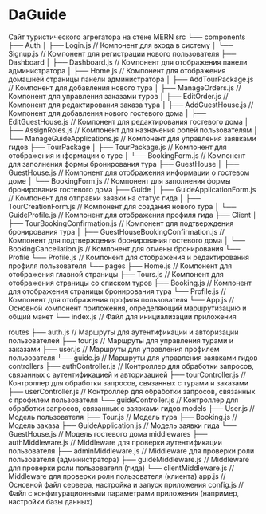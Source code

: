 # DaGuide
Сайт туристического агрегатора на стеке MERN
src
└── components
    ├── Auth
    │   ├── Login.js                 // Компонент для входа в систему
    │   └── Signup.js                // Компонент для регистрации нового пользователя
    ├── Dashboard
    │   ├── Dashboard.js             // Компонент для отображения панели администратора
    │   ├── Home.js                  // Компонент для отображения домашней страницы панели администратора
    │   ├── AddTourPackage.js        // Компонент для добавления нового тура
    │   ├── ManageOrders.js          // Компонент для управления заказами туров
    │   ├── EditOrder.js             // Компонент для редактирования заказа тура
    │   ├── AddGuestHouse.js         // Компонент для добавления нового гостевого дома
    │   ├── EditGuestHouse.js        // Компонент для редактирования гостевого дома
    │   ├── AssignRoles.js           // Компонент для назначения ролей пользователям
    │   └── ManageGuideApplications.js  // Компонент для управления заявками гидов
    ├── TourPackage
    │   ├── TourPackage.js           // Компонент для отображения информации о туре
    │   └── BookingForm.js           // Компонент для заполнения формы бронирования тура
    ├── GuestHouse
    │   ├── GuestHouse.js            // Компонент для отображения информации о гостевом доме
    │   └── BookingForm.js           // Компонент для заполнения формы бронирования гостевого дома
    ├── Guide
    │   ├── GuideApplicationForm.js  // Компонент для отправки заявки на статус гида
    │   ├── TourCreationForm.js      // Компонент для создания нового тура
    │   └── GuideProfile.js          // Компонент для отображения профиля гида
    ├── Client
    │   ├── TourBookingConfirmation.js  // Компонент для подтверждения бронирования тура
    │   ├── GuestHouseBookingConfirmation.js  // Компонент для подтверждения бронирования гостевого дома
    │   └── BookingCancellation.js  // Компонент для отмены бронирования
    └── Profile
        └── Profile.js                // Компонент для отображения и редактирования профиля пользователя
└── pages
    ├── Home.js                      // Компонент для отображения главной страницы
    ├── Tours.js                     // Компонент для отображения страницы со списком туров
    ├── Booking.js                   // Компонент для отображения страницы бронирования тура
    └── Profile.js                   // Компонент для отображения профиля пользователя
└── App.js                          // Основной компонент приложения, определяющий маршрутизацию и общий макет
└── index.js                        // Файл для инициализации приложения

routes
├── auth.js                        // Маршруты для аутентификации и авторизации пользователей
├── tour.js                        // Маршруты для управления турами и заказами
├── user.js                        // Маршруты для управления профилем пользователя
└── guide.js                       // Маршруты для управления заявками гидов
controllers
├── authController.js              // Контроллер для обработки запросов, связанных с аутентификацией и авторизацией
├── tourController.js              // Контроллер для обработки запросов, связанных с турами и заказами
├── userController.js              // Контроллер для обработки запросов, связанных с профилем пользователя
└── guideController.js             // Контроллер для обработки запросов, связанных с заявками гидов
models
├── User.js                        // Модель пользователя
├── Tour.js                        // Модель тура
├── Booking.js                     // Модель заказа
├── GuideApplication.js            // Модель заявки гида
└── GuestHouse.js                  // Модель гостевого дома
middlewares
├── authMiddleware.js              // Middleware для проверки аутентификации пользователя
├── adminMiddleware.js             // Middleware для проверки роли пользователя (администратора)
├── guideMiddleware.js             // Middleware для проверки роли пользователя (гида)
└── clientMiddleware.js            // Middleware для проверки роли пользователя (клиента)
app.js                             // Основной файл сервера, настройка и запуск приложения
config.js                          // Файл с конфигурационными параметрами приложения (например, настройки базы данных)
